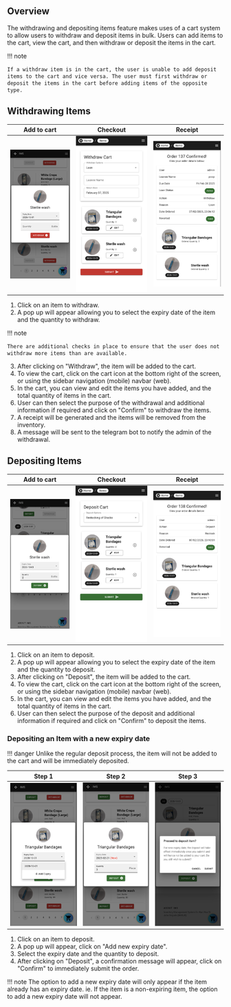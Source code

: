 ## Overview

The withdrawing and depositing items feature makes uses of a cart system to allow users to withdraw and deposit items in bulk. Users can add items to the cart, view the cart, and then withdraw or deposit the items in the cart.

!!! note

    If a withdraw item is in the cart, the user is unable to add deposit items to the cart and vice versa. The user must first withdraw or deposit the items in the cart before adding items of the opposite type.

## Withdrawing Items

| Add to cart | Checkout | Receipt |
|---|---|--|
| ![withdraw](../../assets/withdraw.png)  | ![withdraw-cart](../../assets/withdraw-cart.png) | ![withdraw-receipt](../../assets/withdraw-receipt.png) |

1. Click on an item to withdraw.
2. A pop up will appear allowing you to select the expiry date of the item and the quantity to withdraw.

!!! note

    There are additional checks in place to ensure that the user does not withdraw more items than are available.

3. After clicking on "Withdraw", the item will be added to the cart.
4. To view the cart, click on the cart icon at the bottom right of the screen, or using the sidebar navigation (mobile) navbar (web).
5. In the cart, you can view and edit the items you have added, and the total quantity of items in the cart.
6. User can then select the purpose of the withdrawal and additional information if required and click on "Confirm" to withdraw the items.
7. A receipt will be generated and the items will be removed from the inventory.
8. A message will be sent to the telegram bot to notify the admin of the withdrawal.

## Depositing Items

| Add to cart | Checkout | Receipt |
|---|---|--|
| ![deposit](../../assets/deposit.png)  | ![deposit-cart](../../assets/deposit-cart.png) | ![deposit-receipt](../../assets/deposit-receipt.png) |

1. Click on an item to deposit.
2. A pop up will appear allowing you to select the expiry date of the item and the quantity to deposit.
3. After clicking on "Deposit", the item will be added to the cart.
4. To view the cart, click on the cart icon at the bottom right of the screen, or using the sidebar navigation (mobile) navbar (web).
5. In the cart, you can view and edit the items you have added, and the total quantity of items in the cart.
6. User can then select the purpose of the deposit and additional information if required and click on "Confirm" to deposit the items.

### Depositing an Item with a new expiry date

!!! danger
    Unlike the regular deposit process, the item will not be added to the cart and will be immediately deposited.

| Step 1 | Step 2 | Step 3 |
|---|---|--|
| ![add-expiry-1](../../assets/add-expiry-1.png)  | ![add-expiry-2](../../assets/add-expiry-2.png) | ![add-expiry-3](../../assets/add-expiry-3.png) |

1. Click on an item to deposit.
2. A pop up will appear, click on "Add new expiry date".
3. Select the expiry date and the quantity to deposit.
4. After clicking on "Deposit", a confirmation message will appear, click on "Confirm" to immediately submit the order.

!!! note
    The option to add a new expiry date will only appear if the item already has an expiry date.
    ie. If the item is a non-expiring item, the option to add a new expiry date will not appear.